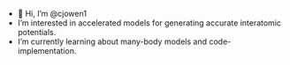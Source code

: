 - 👋 Hi, I’m @cjowen1
- I’m interested in accelerated models for generating accurate interatomic potentials.
- I’m currently learning about many-body models and code-implementation.

<!---
cjowen1/cjowen1 is a ✨ special ✨ repository because its `README.md` (this file) appears on your GitHub profile.
You can click the Preview link to take a look at your changes.
--->
